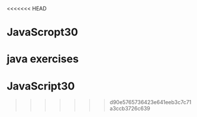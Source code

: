 <<<<<<< HEAD
# JavaScropt30
java exercises 
=======
# JavaScript30
>>>>>>> d90e5765736423e641eeb3c7c71a3ccb3726c639
